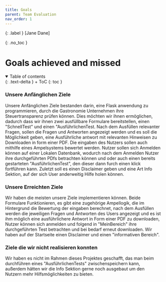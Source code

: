 ```yaml
---
title: Goals
parent: Team Evaluation
nav_order: 1
---
```


{: .label }
[Jane Dane]

{: .no_toc }
# Goals achieved and missed

<details open markdown="block">
{: .text-delta }
<summary>Table of contents</summary>
+ ToC
{: toc }
</details>

### **Unsere Anfänglichen Ziele**
Unsere Anfänglichen Ziele bestanden darin, eine Flask anwendung zu programmieren, durch die Gastronomie Unternehmen ihre Steuertransparenz prüfen können.
Dies möchten wir ihnen ermöglichen, dadurch dass wir ihnen zwei ausfüllbare Formulare bereitstellen, einen "SchnellTest" und einen "AusführlichenTest.
Nach dem Ausfüllen relevanter Fragen, sollen die Fragen und Antworten angezeigt werden und es soll die Möglichkeit geben, eine Ausführliche antwort mit  relevanten Hinweisen zu Downloaden in form einer PDF.
Die eingaben des Nutzers sollen auch mithilfe eines Ampelsystems bewertet werden.
Nutzer sollen sich Anmelden können auf einer Lokalen Datenbank, wodurch nach dem Anmelden Nutzer ihre durchgeführten PDfs betrachten können und oder auch einen bereits gestarteten "AusführlichenTest", den dieser dann furch einen klick fortführen kann.
Zuletzt soll es einen Disclaimer geben und eine Art Info Sektion, auf der sich User anderweitig Hilfe holen können.

### **Unsere Erreichten Ziele**
Wir haben die meisten unsere Ziele implementieren können.
Beide Formulare Funktionieren, es gibt eine zugehörige Ampellogik, die im Hintergrund die Bewertung der eingaben berechnet, nach dem Ausfüllen werden die jeweiligen Fragen und Antworten des Users angezeigt und es ist ihm möglich eine ausführlichere Antwort in Form einer PDF zu downloaden, Nutzer können sich anmelden und folgend in "MeinBereich" ihre durchgeführten Test betrachten und bei bedarf erneut downloaden. Wir haben auf der Startseite einen Disclaimer und einen "informativen Bereich". 

### **Ziele die wir nicht realisieren konnten**
Wir haben es nicht im Rahmen dieses Projektes geschafft, das man beim durchführen eines "AusführlichenTests" zwischenspeichern kann, außerdem hätten wir die Info Sektion gerne noch ausgebaut um den Nutzern mehr Hilfsmöglichkeiten zu bieten.

